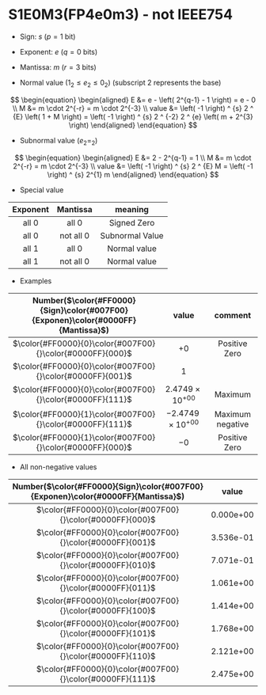 # S1E0M3(FP4e0m3) - not IEEE754

+ Sign:     $s$ ($p=1$ bit)
+ Exponent: $e$ ($q=0$ bits)
+ Mantissa: $m$ ($r=3$ bits)

+ Normal value ($1_2 \le e_2 \le 0_2$) (subscript 2 represents the base)

$$
\begin{equation}
\begin{aligned}
E &= e - \left( 2^{q-1} - 1 \right) = e - 0 \\
M &= m \cdot 2^{-r} = m \cdot 2^{-3} \\
value &= \left( -1 \right) ^ {s} 2 ^ {E} \left( 1 + M \right) = \left( -1 \right) ^ {s} 2 ^ {-2} 2 ^ {e} \left( m  + 2^{3} \right)
\end{aligned}
\end{equation}
$$

+ Subnormal value ($e_2 = _2$)

$$
\begin{equation}
\begin{aligned}
E &= 2 - 2^{q-1} = 1 \\
M &= m \cdot 2^{-r} = m \cdot 2^{-3} \\
value &= \left( -1 \right) ^ {s} 2 ^ {E} M = \left( -1 \right) ^ {s} 2^{1} m
\end{aligned}
\end{equation}
$$

+ Special value

| Exponent  | Mantissa  | meaning         |
| :-:       | :-:       | :-:             |
| all 0     | all 0     | Signed Zero     |
| all 0     | not all 0 | Subnormal Value |
| all 1 | all 0     | Normal value    |
| all 1 | not all 0 | Normal value    |

+ Examples

| Number($\color{#FF0000}{Sign}\color{#007F00}{Exponen}\color{#0000FF}{Mantissa}$) | value          | comment          |
| :-:        | :-:            | :-:              |
| $\color{#FF0000}{0}\color{#007F00}{}\color{#0000FF}{000}$ | $+0$               | Positive Zero    |
| $\color{#FF0000}{0}\color{#007F00}{}\color{#0000FF}{001}$ | $1$                |                  |
| $\color{#FF0000}{0}\color{#007F00}{}\color{#0000FF}{111}$ | $2.4749\times10^{+00}$ | Maximum |
| $\color{#FF0000}{1}\color{#007F00}{}\color{#0000FF}{111}$ | $-2.4749\times10^{+00}$ | Maximum negative |
| $\color{#FF0000}{1}\color{#007F00}{}\color{#0000FF}{000}$ | $-0$               | Positive Zero    |

+ All non-negative values

| Number($\color{#FF0000}{Sign}\color{#007F00}{Exponen}\color{#0000FF}{Mantissa}$) | value |
| :-:        | :-:   |
| $\color{#FF0000}{0}\color{#007F00}{}\color{#0000FF}{000}$     | 0.000e+00  |
| $\color{#FF0000}{0}\color{#007F00}{}\color{#0000FF}{001}$     | 3.536e-01  |
| $\color{#FF0000}{0}\color{#007F00}{}\color{#0000FF}{010}$     | 7.071e-01  |
| $\color{#FF0000}{0}\color{#007F00}{}\color{#0000FF}{011}$     | 1.061e+00  |
| $\color{#FF0000}{0}\color{#007F00}{}\color{#0000FF}{100}$     | 1.414e+00  |
| $\color{#FF0000}{0}\color{#007F00}{}\color{#0000FF}{101}$     | 1.768e+00  |
| $\color{#FF0000}{0}\color{#007F00}{}\color{#0000FF}{110}$     | 2.121e+00  |
| $\color{#FF0000}{0}\color{#007F00}{}\color{#0000FF}{111}$     | 2.475e+00  |
